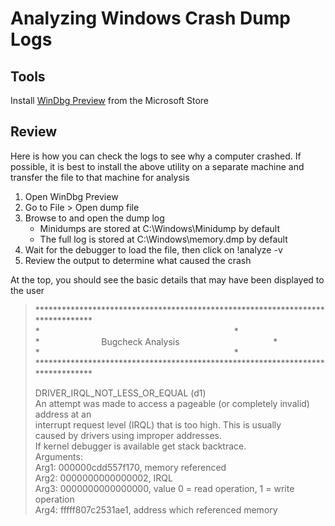 # Analyzing Windows Crash Dump Logs

## Tools

Install [WinDbg Preview](https://www.microsoft.com/store/productId/9PGJGD53TN86) from the Microsoft Store

## Review

Here is how you can check the logs to see why a computer crashed. If possible, it is best to install the above utility on a separate machine and transfer the file to that machine for analysis

1. Open WinDbg Preview
2. Go to File > Open dump file
3. Browse to and open the dump log
   - Minidumps are stored at C:\Windows\Minidump by default
   - The full log is stored at C:\Windows\memory.dmp by default
4. Wait for the debugger to load the file, then click on !analyze -v
5. Review the output to determine what caused the crash

At the top, you should see the basic details that may have been displayed to the user

> \*******************************************************************************  
> \*&nbsp;&nbsp;&nbsp;&nbsp;&nbsp;&nbsp;&nbsp;&nbsp;&nbsp;&nbsp;&nbsp;&nbsp;&nbsp;&nbsp;&nbsp;&nbsp;&nbsp;&nbsp;&nbsp;&nbsp;&nbsp;&nbsp;&nbsp;&nbsp;&nbsp;&nbsp;&nbsp;&nbsp;&nbsp;&nbsp;&nbsp;&nbsp;&nbsp;&nbsp;&nbsp;&nbsp;&nbsp;&nbsp;&nbsp;&nbsp;&nbsp;&nbsp;&nbsp;&nbsp;&nbsp;&nbsp;&nbsp;&nbsp;&nbsp;&nbsp;&nbsp;&nbsp;&nbsp;&nbsp;&nbsp;&nbsp;&nbsp;&nbsp;&nbsp;&nbsp;&nbsp;&nbsp;&nbsp;&nbsp;&nbsp;&nbsp;&nbsp;&nbsp;&nbsp;&nbsp;&nbsp;&nbsp;&nbsp;&nbsp;&nbsp;&nbsp;&nbsp;&nbsp;&nbsp;\*  
> \*&nbsp;&nbsp;&nbsp;&nbsp;&nbsp;&nbsp;&nbsp;&nbsp;&nbsp;&nbsp;&nbsp;&nbsp;&nbsp;&nbsp;&nbsp;&nbsp;&nbsp;&nbsp;&nbsp;&nbsp;&nbsp;&nbsp;&nbsp;&nbsp;&nbsp;Bugcheck Analysis&nbsp;&nbsp;&nbsp;&nbsp;&nbsp;&nbsp;&nbsp;&nbsp;&nbsp;&nbsp;&nbsp;&nbsp;&nbsp;&nbsp;&nbsp;&nbsp;&nbsp;&nbsp;&nbsp;&nbsp;&nbsp;&nbsp;&nbsp;&nbsp;&nbsp;&nbsp;&nbsp;&nbsp;&nbsp;&nbsp;&nbsp;&nbsp;&nbsp;&nbsp;&nbsp;&nbsp;&nbsp;&nbsp;\*  
> \*&nbsp;&nbsp;&nbsp;&nbsp;&nbsp;&nbsp;&nbsp;&nbsp;&nbsp;&nbsp;&nbsp;&nbsp;&nbsp;&nbsp;&nbsp;&nbsp;&nbsp;&nbsp;&nbsp;&nbsp;&nbsp;&nbsp;&nbsp;&nbsp;&nbsp;&nbsp;&nbsp;&nbsp;&nbsp;&nbsp;&nbsp;&nbsp;&nbsp;&nbsp;&nbsp;&nbsp;&nbsp;&nbsp;&nbsp;&nbsp;&nbsp;&nbsp;&nbsp;&nbsp;&nbsp;&nbsp;&nbsp;&nbsp;&nbsp;&nbsp;&nbsp;&nbsp;&nbsp;&nbsp;&nbsp;&nbsp;&nbsp;&nbsp;&nbsp;&nbsp;&nbsp;&nbsp;&nbsp;&nbsp;&nbsp;&nbsp;&nbsp;&nbsp;&nbsp;&nbsp;&nbsp;&nbsp;&nbsp;&nbsp;&nbsp;&nbsp;&nbsp;&nbsp;&nbsp;\*  
> \*******************************************************************************  
>
> DRIVER_IRQL_NOT_LESS_OR_EQUAL (d1)  
> An attempt was made to access a pageable (or completely invalid) address at an  
> interrupt request level (IRQL) that is too high.  This is usually  
> caused by drivers using improper addresses.  
> If kernel debugger is available get stack backtrace.  
> Arguments:  
> Arg1: 000000cdd557f170, memory referenced  
> Arg2: 0000000000000002, IRQL  
> Arg3: 0000000000000000, value 0 = read operation, 1 = write operation  
> Arg4: fffff807c2531ae1, address which referenced memory  


